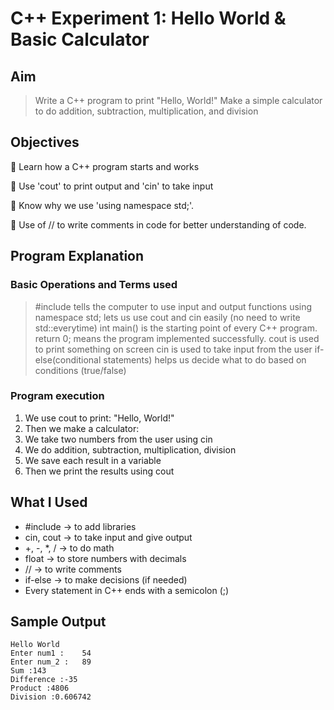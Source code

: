 # C++ Experiment 1: Hello World & Basic Calculator

## Aim
> Write a C++ program to print "Hello, World!"
> Make a simple calculator to do addition, subtraction, multiplication, and division

## Objectives
🔹 Learn how a C++ program starts and works

🔹 Use 'cout' to print output and 'cin' to take input

🔹 Know why we use 'using namespace std;'.

🔹 Use of // to write comments in code for better understanding of code.

## Program Explanation
### Basic Operations and Terms used
> #include <iostream> tells the computer to use input and output functions
> using namespace std; lets us use cout and cin easily (no need to write std::everytime)
> int main() is the starting point of every C++ program.
> return 0; means the program implemented successfully.
> cout is used to print something on screen
> cin is used to take input from the user
> if-else(conditional statements) helps us decide what to do based on conditions (true/false)

### Program execution 
1) We use cout to print: "Hello, World!"
2) Then we make a calculator:
3) We take two numbers from the user using cin
4) We do addition, subtraction, multiplication, division
5) We save each result in a variable
6) Then we print the results using cout

## What I Used
- #include → to add libraries
- cin, cout → to take input and give output
- +, -, *, / → to do math
- float → to store numbers with decimals
- // → to write comments
- if-else → to make decisions (if needed)
- Every statement in C++ ends with a semicolon (;)
 
## Sample Output
```
Hello World
Enter num1 :	54
Enter num_2 :	89
Sum :143
Difference :-35
Product :4806
Division :0.606742
```

